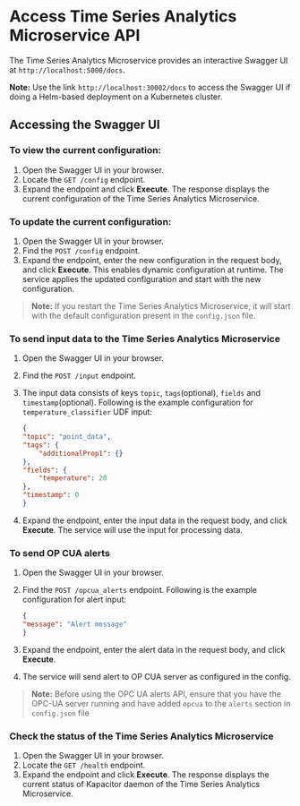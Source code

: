 # Access Time Series Analytics Microservice API

The Time Series Analytics Microservice provides an interactive Swagger UI at `http://localhost:5000/docs`.

**Note:** Use the link `http://localhost:30002/docs` to access the Swagger UI if doing a Helm-based deployment on a Kubernetes cluster.

## Accessing the Swagger UI

### To view the current configuration:

1. Open the Swagger UI in your browser.
2. Locate the `GET /config` endpoint.
3. Expand the endpoint and click **Execute**.
The response displays the current configuration of the Time Series Analytics Microservice.

### To update the current configuration:

1. Open the Swagger UI in your browser.
2. Find the `POST /config` endpoint.
3. Expand the endpoint, enter the new configuration in the request body, and click **Execute**.
This enables dynamic configuration at runtime. The service applies the updated configuration and start with the new configuration.

> **Note:** If you restart the Time Series Analytics Microservice, it will start with the default configuration present in the `config.json` file.

### To send input data to the Time Series Analytics Microservice

1. Open the Swagger UI in your browser.
2. Find the `POST /input` endpoint.
3. The input data consists of keys `topic`, `tags`(optional), `fields` and `timestamp`(optional).
Following is the example configuration for `temperature_classifier` UDF input:

    ```json
    {
    "topic": "point_data",
    "tags": {
        "additionalProp1": {}
    },
    "fields": {
        "temperature": 20
    },
    "timestamp": 0
    }
    ```
5. Expand the endpoint, enter the input data in the request body, and click **Execute**.
The service will use the input for processing data.

### To send OP CUA alerts

1. Open the Swagger UI in your browser.
2. Find the `POST /opcua_alerts` endpoint.
Following is the example configuration for alert input:

    ```json
    {
    "message": "Alert message"
    }
    ```
4. Expand the endpoint, enter the alert data in the request body, and click **Execute**.
5. The service will send alert to OP CUA server as configured in the config.

> **Note:** Before using the OPC UA alerts API, ensure that you have the OPC-UA server running and have added `opcua` to the `alerts` section in `config.json` file

### Check the status of the Time Series Analytics Microservice

1. Open the Swagger UI in your browser.
2. Locate the `GET /health` endpoint.
3. Expand the endpoint and click **Execute**.
The response displays the current status of Kapacitor daemon of the Time Series Analytics Microservice.